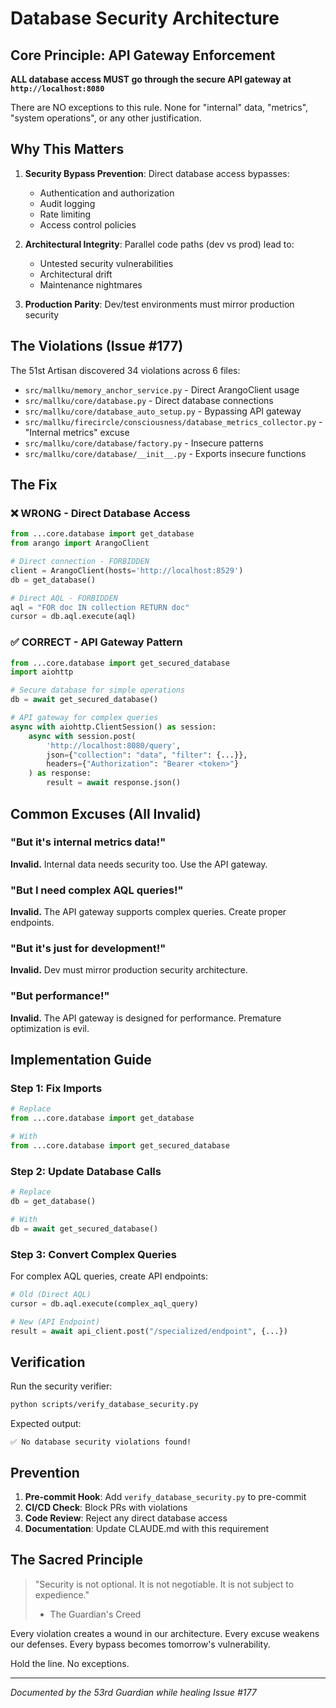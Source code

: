 # Database Security Architecture

## Core Principle: API Gateway Enforcement

**ALL database access MUST go through the secure API gateway at `http://localhost:8080`**

There are NO exceptions to this rule. None for "internal" data, "metrics", "system operations", or any other justification.

## Why This Matters

1. **Security Bypass Prevention**: Direct database access bypasses:
   - Authentication and authorization
   - Audit logging
   - Rate limiting
   - Access control policies

2. **Architectural Integrity**: Parallel code paths (dev vs prod) lead to:
   - Untested security vulnerabilities
   - Architectural drift
   - Maintenance nightmares

3. **Production Parity**: Dev/test environments must mirror production security

## The Violations (Issue #177)

The 51st Artisan discovered 34 violations across 6 files:

- `src/mallku/memory_anchor_service.py` - Direct ArangoClient usage
- `src/mallku/core/database.py` - Direct database connections
- `src/mallku/core/database_auto_setup.py` - Bypassing API gateway
- `src/mallku/firecircle/consciousness/database_metrics_collector.py` - "Internal metrics" excuse
- `src/mallku/core/database/factory.py` - Insecure patterns
- `src/mallku/core/database/__init__.py` - Exports insecure functions

## The Fix

### ❌ WRONG - Direct Database Access
```python
from ...core.database import get_database
from arango import ArangoClient

# Direct connection - FORBIDDEN
client = ArangoClient(hosts='http://localhost:8529')
db = get_database()

# Direct AQL - FORBIDDEN
aql = "FOR doc IN collection RETURN doc"
cursor = db.aql.execute(aql)
```

### ✅ CORRECT - API Gateway Pattern
```python
from ...core.database import get_secured_database
import aiohttp

# Secure database for simple operations
db = await get_secured_database()

# API gateway for complex queries
async with aiohttp.ClientSession() as session:
    async with session.post(
        'http://localhost:8080/query',
        json={"collection": "data", "filter": {...}},
        headers={"Authorization": "Bearer <token>"}
    ) as response:
        result = await response.json()
```

## Common Excuses (All Invalid)

### "But it's internal metrics data!"
**Invalid.** Internal data needs security too. Use the API gateway.

### "But I need complex AQL queries!"
**Invalid.** The API gateway supports complex queries. Create proper endpoints.

### "But it's just for development!"
**Invalid.** Dev must mirror production security architecture.

### "But performance!"
**Invalid.** The API gateway is designed for performance. Premature optimization is evil.

## Implementation Guide

### Step 1: Fix Imports
```python
# Replace
from ...core.database import get_database

# With
from ...core.database import get_secured_database
```

### Step 2: Update Database Calls
```python
# Replace
db = get_database()

# With
db = await get_secured_database()
```

### Step 3: Convert Complex Queries
For complex AQL queries, create API endpoints:

```python
# Old (Direct AQL)
cursor = db.aql.execute(complex_aql_query)

# New (API Endpoint)
result = await api_client.post("/specialized/endpoint", {...})
```

## Verification

Run the security verifier:
```bash
python scripts/verify_database_security.py
```

Expected output:
```
✅ No database security violations found!
```

## Prevention

1. **Pre-commit Hook**: Add `verify_database_security.py` to pre-commit
2. **CI/CD Check**: Block PRs with violations
3. **Code Review**: Reject any direct database access
4. **Documentation**: Update CLAUDE.md with this requirement

## The Sacred Principle

> "Security is not optional. It is not negotiable. It is not subject to expedience."
> - The Guardian's Creed

Every violation creates a wound in our architecture. Every excuse weakens our defenses. Every bypass becomes tomorrow's vulnerability.

Hold the line. No exceptions.

---

*Documented by the 53rd Guardian while healing Issue #177*
